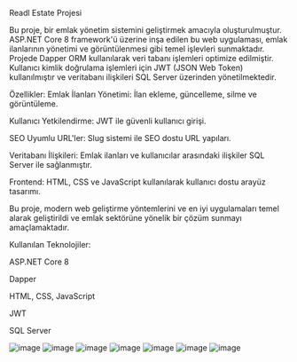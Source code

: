 Readl Estate Projesi

Bu proje, bir emlak yönetim sistemini geliştirmek amacıyla oluşturulmuştur. ASP.NET Core 8 framework'ü üzerine inşa edilen bu web uygulaması, emlak ilanlarının yönetimi ve görüntülenmesi gibi temel işlevleri sunmaktadır. Projede Dapper ORM kullanılarak veri tabanı işlemleri optimize edilmiştir. Kullanıcı kimlik doğrulama işlemleri için JWT (JSON Web Token) kullanılmıştır ve veritabanı ilişkileri SQL Server üzerinden yönetilmektedir.

Özellikler:
Emlak İlanları Yönetimi: İlan ekleme, güncelleme, silme ve görüntüleme.

Kullanıcı Yetkilendirme: JWT ile güvenli kullanıcı girişi.

SEO Uyumlu URL'ler: Slug sistemi ile SEO dostu URL yapıları.

Veritabanı İlişkileri: Emlak ilanları ve kullanıcılar arasındaki ilişkiler SQL Server ile sağlanmıştır.

Frontend: HTML, CSS ve JavaScript kullanılarak kullanıcı dostu arayüz tasarımı.

Bu proje, modern web geliştirme yöntemlerini ve en iyi uygulamaları temel alarak geliştirildi ve emlak sektörüne yönelik bir çözüm sunmayı amaçlamaktadır.

Kullanılan Teknolojiler:

ASP.NET Core 8

Dapper

HTML, CSS, JavaScript

JWT

SQL Server

![image](https://github.com/user-attachments/assets/ca776732-2d0d-485e-a68a-c4d63856659f)
![image](https://github.com/user-attachments/assets/1301ad30-dabf-4357-8f3d-40c272863899)
![image](https://github.com/user-attachments/assets/2512a01b-6126-45c5-9a32-a65a5f44c147)
![image](https://github.com/user-attachments/assets/ecfbfb84-ae13-4e1a-b925-fcef874f518c)
![image](https://github.com/user-attachments/assets/150eedd2-2d81-4eca-8733-dcf186b0a6a0)
![image](https://github.com/user-attachments/assets/b31c526e-78d5-4408-9657-db39d0ebefd9)
![image](https://github.com/user-attachments/assets/50be4d86-0963-4ab1-a0a5-8ba3bbe1ffdc)








